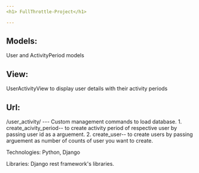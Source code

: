 ```yaml
---
<h1> FullThrottle-Project</h1>

---
```

<h2>Models:</h2> User and ActivityPeriod models

<h2>View:</h2> UserActivityView to display user details with their activity periods
<h2>Url:</h2> /user_activity/ 
---
Custom management commands to load database.
1. create_acivity_period-- to create activity period of respective user by passing user id as a arguement.
2. create_user-- to create users by passing arguement as number of counts of user you want to create.

Technologies: Python, Django

Libraries: Django rest framework's libraries.
